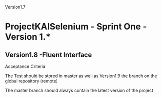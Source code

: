  Version1.7
# ProjectKAISelenium - Sprint One -Version 1.*

## Version1.8 -Fluent Interface

Acceptance Criteria



The Test should be stored in master as well as Version1.9 the branch on the global repository (remote)

The master branch should always contain the latest version of the project
